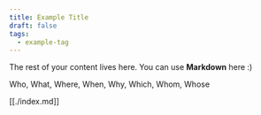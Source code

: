 ```yaml
---
title: Example Title
draft: false
tags:
  - example-tag
---
```


The rest of your content lives here. You can use **Markdown** here :)

Who, What, Where, When, Why, Which, Whom, Whose

[[./index.md]]
